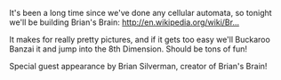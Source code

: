 It's been a long time since we've done any cellular automata, so tonight we'll be building Brian's Brain: http://en.wikipedia.org/wiki/Br...­

It makes for really pretty pictures, and if it gets too easy we'll Buckaroo Banzai it and jump into the 8th Dimension. Should be tons of fun!

Special guest appearance by Brian Silverman, creator of Brian's Brain!